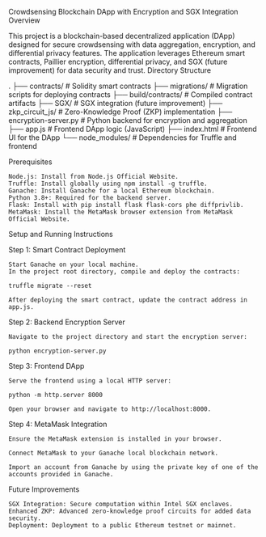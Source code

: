 Crowdsensing Blockchain DApp with Encryption and SGX Integration
Overview

This project is a blockchain-based decentralized application (DApp) designed for secure crowdsensing with data aggregation, encryption, and differential privacy features. The application leverages Ethereum smart contracts, Paillier encryption, differential privacy, and SGX (future improvement) for data security and trust.
Directory Structure

.
├── contracts/                  # Solidity smart contracts
├── migrations/                 # Migration scripts for deploying contracts
├── build/contracts/            # Compiled contract artifacts
├── SGX/                        # SGX integration (future improvement)
├── zkp_circuit_js/             # Zero-Knowledge Proof (ZKP) implementation
├── encryption-server.py        # Python backend for encryption and aggregation
├── app.js                      # Frontend DApp logic (JavaScript)
├── index.html                  # Frontend UI for the DApp
└── node_modules/               # Dependencies for Truffle and frontend

Prerequisites

    Node.js: Install from Node.js Official Website.
    Truffle: Install globally using npm install -g truffle.
    Ganache: Install Ganache for a local Ethereum blockchain.
    Python 3.8+: Required for the backend server.
    Flask: Install with pip install flask flask-cors phe diffprivlib.
    MetaMask: Install the MetaMask browser extension from MetaMask Official Website.

Setup and Running Instructions

Step 1: Smart Contract Deployment

    Start Ganache on your local machine.
    In the project root directory, compile and deploy the contracts:

    truffle migrate --reset

    After deploying the smart contract, update the contract address in app.js.

Step 2: Backend Encryption Server

    Navigate to the project directory and start the encryption server:

    python encryption-server.py

Step 3: Frontend DApp

    Serve the frontend using a local HTTP server:

    python -m http.server 8000

    Open your browser and navigate to http://localhost:8000.

Step 4: MetaMask Integration

    Ensure the MetaMask extension is installed in your browser.

    Connect MetaMask to your Ganache local blockchain network.

    Import an account from Ganache by using the private key of one of the accounts provided in Ganache.


Future Improvements

    SGX Integration: Secure computation within Intel SGX enclaves.
    Enhanced ZKP: Advanced zero-knowledge proof circuits for added data security.
    Deployment: Deployment to a public Ethereum testnet or mainnet.